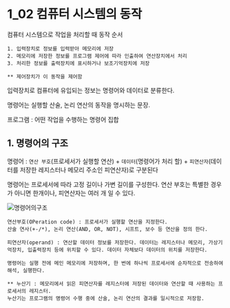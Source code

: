 # 1_02 컴퓨터 시스템의 동작

컴퓨터 시스템으로 작업을 처리할 때 동작 순서

    1. 입력장치로 정보를 입력받아 메모리에 저장
    2. 메모리에 저장한 정보를 프로그램 제어에 따라 인출하여 연산장치에서 처리
    3. 처리한 정보를 출력장치에 표시하거나 보조기억장치에 저장

    ** 제어장치가 이 동작을 제어함

입력장치로 컴퓨터에 유입되는 정보는 명령어와 데이터로 분류한다.   

명령어는 실행할 산술, 논리 연산의 동작을 명시하는 문장.   

프로그램 : 어떤 작업을 수행하는 명령어 집합

## 1. 명령어의 구조
명령어 : `연산 부호`(프로세서가 실행할 연산) + `데이터`(명령어가 처리 할) + `피연산자`(데이터를 저장한 레지스터나 메모리 주소인  피연산자)로 구분된다

명령어는 프로세서에 따라 고정 길이나 가변 길이를 구성한다. 연산 부호는 특별한 경우가 아니면 한개이나, 피연산자는 여러 개 일 수 있다.

![명령어의구조](https://slidesplayer.org/slide/11328151/61/images/21/%EB%AA%85%EB%A0%B9%EC%96%B4+%ED%98%95%EC%8B%9D+%282%29+%28a%29+3-%EC%98%A4%ED%8D%BC%EB%9E%9C%EB%93%9C+%28b%29+2-%EC%98%A4%ED%8D%BC%EB%9E%9C%EB%93%9C+%28c%29+1-%EC%98%A4%ED%8D%BC%EB%9E%9C%EB%93%9C+%28d%29+0-%EC%98%A4%ED%8D%BC%EB%9E%9C%EB%93%9C.jpg)

    연산부호(OPeration code) : 프로세서가 실행할 연산을 지정한다.
    산술 연사(+-/*), 논리 연산(AND, OR, NOT), 시프트, 보수 등 연산을 정의 한다.

    피연산자(operand) : 연산할 데이터 정보를 저장한다. 데이터는 레지스터나 메모리, 가상기억장치, 입출력장치 등에 위치할 수 있다. 데이터 자체보다 데이터의 위치를 저장한다.

    명령어는 실행 전에 메인 메모리에 저장하며, 한 번에 하나씩 프로세서에 순차적으로 전송하여 해석, 실행한다.

    ** 누산기 : 메모리에서 읽은 피연산자를 레지스터에 저장된 데이터와 연산할 때 사용하는 프로세서의 레지스터.
    누산기는 프로그램의 명령어 수행 중에 산술, 논리 연산의 결과를 일시적으로 저장함.